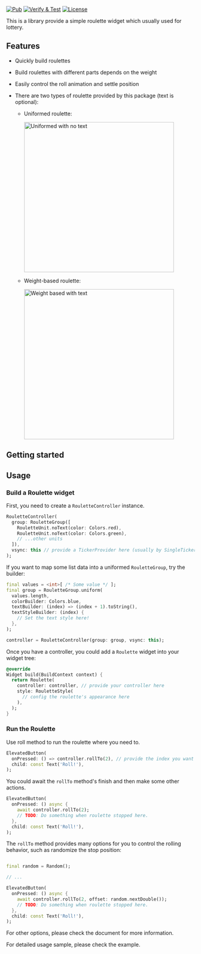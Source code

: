 [![Pub](https://img.shields.io/pub/v/roulette.svg)](https://pub.dev/packages/roulette)
[![Verify & Test](https://github.com/do9core/roulette/actions/workflows/verify_and_test.yml/badge.svg)](https://github.com/do9core/roulette/actions/workflows/verify_and_test.yml)
[![License](https://img.shields.io/github/license/do9core/roulette)](https://www.apache.org/licenses/LICENSE-2.0)

This is a library provide a simple roulette widget which usually used for lottery.

## Features

* Quickly build roulettes
* Build roulettes with different parts depends on the weight
* Easily control the roll animation and settle position
* There are two types of roulette provided by this package (text is optional):

  * Uniformed roulette:

    <img alt="Uniformed with no text" src="https://raw.githubusercontent.com/do9core/roulette/main/README.assets/uniform_no_text.png" width="400">

  * Weight-based roulette:

    <img alt="Weight based with text" src="https://raw.githubusercontent.com/do9core/roulette/main/README.assets/weight_based_with_text.png" width="400">

## Getting started

## Usage

### Build a Roulette widget

First, you need to create a `RouletteController` instance.

```dart
RouletteController(
  group: RouletteGroup([
    RouletteUnit.noText(color: Colors.red),
    RouletteUnit.noText(color: Colors.green),
    // ...other units
  ]),
  vsync: this // provide a TickerProvider here (usually by SingleTickerProviderStateMixin)
);
```

If you want to map some list data into a uniformed `RouletteGroup`, try the builder:

```dart
final values = <int>[ /* Some value */ ];
final group = RouletteGroup.uniform(
  values.length,
  colorBuilder: Colors.blue,
  textBuilder: (index) => (index + 1).toString(),
  textStyleBuilder: (index) {
    // Set the text style here!
  },
);

controller = RouletteController(group: group, vsync: this);
```

Once you have a controller, you could add a `Roulette` widget into your widget tree:

```dart
@override
Widget build(BuildContext context) {
  return Roulette(
    controller: controller, // provide your controller here
    style: RouletteStyle(
      // config the roulette's appearance here
    ),
  );
}
```

### Run the Roulette

Use roll method to run the roulette where you need to.

```dart
ElevatedButton(
  onPressed: () => controller.rollTo(2), // provide the index you want to settle
  child: const Text('Roll!'),
);
```

You could await the `rollTo` method's finish and then make some other actions.

```dart
ElevatedButton(
  onPressed: () async {
    await controller.rollTo(2);
    // TODO: Do something when roulette stopped here.
  },
  child: const Text('Roll!'),
);
```

The `rollTo` method provides many options for you to control the rolling behavior, such as randomize the stop position:

```dart

final random = Random();

// ...

ElevatedButton(
  onPressed: () async {
    await controller.rollTo(2, offset: random.nextDouble());
    // TODO: Do something when roulette stopped here.
  },
  child: const Text('Roll!'),
);
```

For other options, please check the document for more information.

For detailed usage sample, please check the example.
